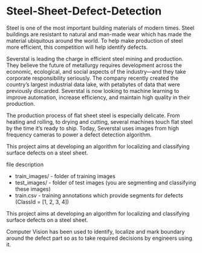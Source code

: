 # Steel-Sheet-Defect-Detection
 
Steel is one of the most important building materials of modern times. Steel buildings are resistant to natural and man-made wear which has made the material ubiquitous around the world. To help make production of steel more efficient, this competition will help identify defects.

Severstal is leading the charge in efficient steel mining and production. They believe the future of metallurgy requires development across the economic, ecological, and social aspects of the industry—and they take corporate responsibility seriously. The company recently created the country’s largest industrial data lake, with petabytes of data that were previously discarded. Severstal is now looking to machine learning to improve automation, increase efficiency, and maintain high quality in their production.

The production process of flat sheet steel is especially delicate. From heating and rolling, to drying and cutting, several machines touch flat steel by the time it’s ready to ship. Today, Severstal uses images from high frequency cameras to power a defect detection algorithm.

This project aims at developing an algorithm for localizing and classifying surface defects on a steel sheet.

file description

* train_images/ - folder of training images
* test_images/ - folder of test images (you are segmenting and classifying these images)
* train.csv - training annotations which provide segments for defects (ClassId = [1, 2, 3, 4])

This project aims at developing an algorithm for localizing and classifying surface defects on a steel sheet.

Computer Vision has been used to identify, localize and mark boundary around the defect part so as to take required decisions by engineers using it.



